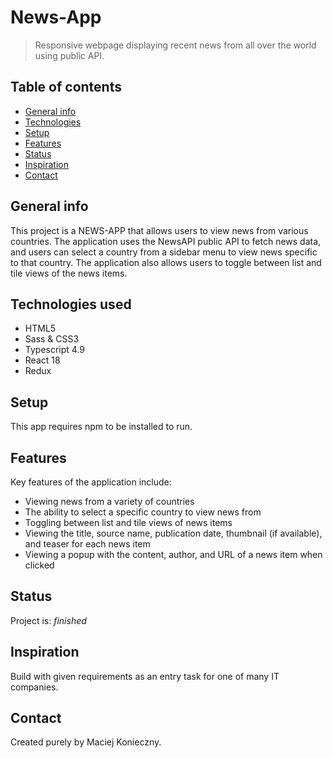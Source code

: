 # News-App
> Responsive webpage displaying recent news from all over the world using public API.

## Table of contents
* [General info](#general-info)
* [Technologies](#technologies)
* [Setup](#setup)
* [Features](#features)
* [Status](#status)
* [Inspiration](#inspiration)
* [Contact](#contact)

## General info
This project is a NEWS-APP that allows users to view news from various countries. The application uses the NewsAPI public API to fetch news data, and users can select a country from a sidebar menu to view news specific to that country. The application also allows users to toggle between list and tile views of the news items.

## Technologies used
* HTML5
* Sass & CSS3
* Typescript 4.9
* React 18
* Redux

## Setup
This app requires npm to be installed to run.

## Features
Key features of the application include:
* Viewing news from a variety of countries
* The ability to select a specific country to view news from
* Toggling between list and tile views of news items
* Viewing the title, source name, publication date, thumbnail (if available), and teaser for each news item
* Viewing a popup with the content, author, and URL of a news item when clicked


## Status
Project is: _finished_

## Inspiration
Build with given requirements as an entry task for one of many IT companies.

## Contact
Created purely by Maciej Konieczny.
